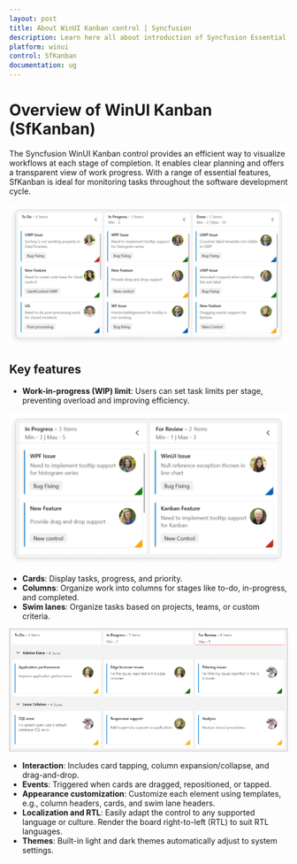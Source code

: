```yaml
---
layout: post
title: About WinUI Kanban control | Syncfusion
description: Learn here all about introduction of Syncfusion Essential Studio WinUI Kanban (SfKanban) control, its features and more.
platform: winui
control: SfKanban
documentation: ug
---
```


# Overview of WinUI Kanban (SfKanban)

The Syncfusion WinUI Kanban control provides an efficient way to visualize workflows at each stage of completion. It enables clear planning and offers a transparent view of work progress. With a range of essential features, SfKanban is ideal for monitoring tasks throughout the software development cycle.

![overview-in-winui-kanban](images/overview/overview-in-winui-kanban.webp)

## Key features

* **Work-in-progress (WIP) limit**: Users can set task limits per stage, preventing overload and improving efficiency.

![work-in-progress-limit-in-winui-kanban](images/overview/work-in-progress-limit-in-winui-kanban.webp)


* **Cards**: Display tasks, progress, and priority.
* **Columns**: Organize work into columns for stages like to-do, in-progress, and completed.
* **Swim lanes**: Organize tasks based on projects, teams, or custom criteria.

![swim-lanes-in-winui-kanban](images/overview/swim-lanes-in-winui-kanban.png)

* **Interaction**: Includes card tapping, column expansion/collapse, and drag-and-drop.
* **Events**: Triggered when cards are dragged, repositioned, or tapped.
* **Appearance customization**: Customize each element using templates, e.g., column headers, cards, and swim lane headers.
* **Localization and RTL**: Easily adapt the control to any supported language or culture. Render the board right-to-left (RTL) to suit RTL languages.
* **Themes**: Built-in light and dark themes automatically adjust to system settings.